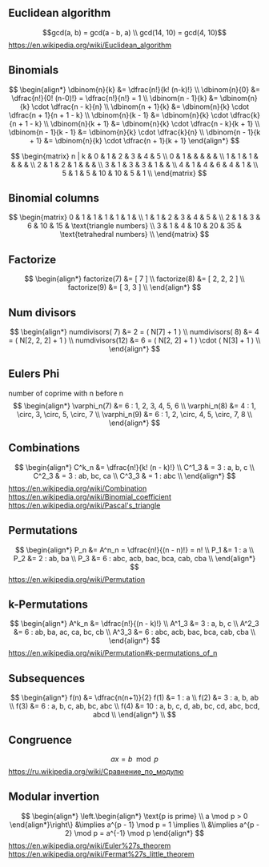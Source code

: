 
## Euclidean algorithm

$$gcd(a, b) = gcd(a - b, a) \\ gcd(14, 10) = gcd(4, 10)$$
https://en.wikipedia.org/wiki/Euclidean_algorithm

## Binomials

$$
\begin{align*}
\dbinom{n}{k}
&= \dfrac{n!}{k! (n-k)!}
\\
\dbinom{n}{0}
&= \dfrac{n!}{0! (n-0)!}
= \dfrac{n!}{n!} = 1
\\
\dbinom{n - 1}{k}
&= \dbinom{n}{k} \cdot \dfrac{n - k}{n}
\\
\dbinom{n + 1}{k}
&= \dbinom{n}{k} \cdot \dfrac{n + 1}{n + 1 - k}
\\
\dbinom{n}{k - 1}
&= \dbinom{n}{k} \cdot \dfrac{k}{n + 1 - k}
\\
\dbinom{n}{k + 1}
&= \dbinom{n}{k} \cdot \dfrac{n - k}{k + 1}
\\
\dbinom{n - 1}{k - 1}
&= \dbinom{n}{k} \cdot \dfrac{k}{n}
\\
\dbinom{n - 1}{k + 1}
&= \dbinom{n}{k} \cdot \dfrac{n + 1}{k + 1}
\end{align*}
$$


$$
\begin{matrix}
n | k & 0 & 1 &  2 &  3 & 4 & 5 \\
0     & 1 &   &    &    &   &   \\
1     & 1 & 1 &    &    &   &   \\
2     & 1 & 2 &  1 &    &   &   \\
3     & 1 & 3 &  3 &  1 &   &   \\
4     & 1 & 4 &  6 &  4 & 1 &   \\
5     & 1 & 5 & 10 & 10 & 5 & 1 \\
\end{matrix}
$$

## Binomial columns

$$
\begin{matrix}
0     & 1 & 1 & 1  & 1  & 1 &   \\
1     & 1 & 2 & 3  & 4  & 5 &   \\
2     & 1 & 3 &  6 & 10 & 15 & \text{triangle numbers} \\
3     & 1 & 4 & 10 & 20 & 35 & \text{tetrahedral numbers} \\
\end{matrix}
$$

## Factorize
$$
\begin{align*}
factorize(7) &= [ 7 ] \\ 
factorize(8) &= [ 2, 2, 2 ] \\
factorize(9) &= [ 3, 3 ] \\
\end{align*}
$$

## Num divisors
$$
\begin{align*}
numdivisors( 7) &= 2 = ( N[7] + 1 ) \\
numdivisors( 8) &= 4 = ( N[2, 2, 2] + 1 ) \\
numdivisors(12) &= 6 = ( N[2, 2] + 1 ) \cdot ( N[3] + 1 ) \\
\end{align*}
$$

## Eulers Phi
number of coprime with n before n
$$
\begin{align*}
\varphi_n(7) &= 6 : 1, 2, 3, 4, 5, 6 \\
\varphi_n(8) &= 4 : 1, \circ, 3, \circ, 5, \circ, 7 \\
\varphi_n(9) &= 6 : 1, 2, \circ, 4, 5, \circ, 7, 8 \\
\end{align*}
$$


## Combinations
$$
\begin{align*}
C^k_n &= \dfrac{n!}{k! (n - k)!} \\
C^1_3 & = 3 :   a,   b,   c \\
C^2_3 & = 3 :  ab,  bc,  ca \\
C^3_3 & = 1 : abc \\
\end{align*}
$$
https://en.wikipedia.org/wiki/Combination
https://en.wikipedia.org/wiki/Binomial_coefficient
https://en.wikipedia.org/wiki/Pascal's_triangle

## Permutations
$$
\begin{align*}
P_n &= A^n_n = \dfrac{n!}{(n - n)!} = n! \\
P_1 &= 1 : a \\
P_2 &= 2 : ab, ba \\
P_3 &= 6 : abc, acb, bac, bca, cab, cba \\
\end{align*}
$$
https://en.wikipedia.org/wiki/Permutation

## k-Permutations
$$
\begin{align*}
A^k_n &= \dfrac{n!}{(n - k)!} \\
A^1_3 &= 3 :   a,   b,   c \\
A^2_3 &= 6 :  ab,  ba,  ac,  ca,  bc,  cb \\
A^3_3 &= 6 : abc, acb, bac, bca, cab, cba \\
\end{align*}
$$
https://en.wikipedia.org/wiki/Permutation#k-permutations_of_n

## Subsequences
$$
\begin{align*}
f(n) &= \dfrac{n(n+1)}{2}
f(1) &= 1 : a \\
f(2) &= 3 : a, b, ab \\
f(3) &= 6 : a, b, c, ab, bc, abc \\
f(4) &= 10 : a, b, c, d, ab, bc, cd, abc, bcd, abcd \\
\end{align*} \\
$$

## Congruence
$$
ax = b \mod p
$$
https://ru.wikipedia.org/wiki/Сравнение_по_модулю

## Modular invertion
$$
\begin{align*}
\left.\begin{align*}
\text{p is prime} \\
a \mod p > 0
\end{align*}\right\}
&\implies a^{p - 1} \mod p = 1 \implies \\
&\implies a^{p - 2} \mod p = a^{-1} \mod p
\end{align*}
$$
https://en.wikipedia.org/wiki/Euler%27s_theorem
https://en.wikipedia.org/wiki/Fermat%27s_little_theorem
